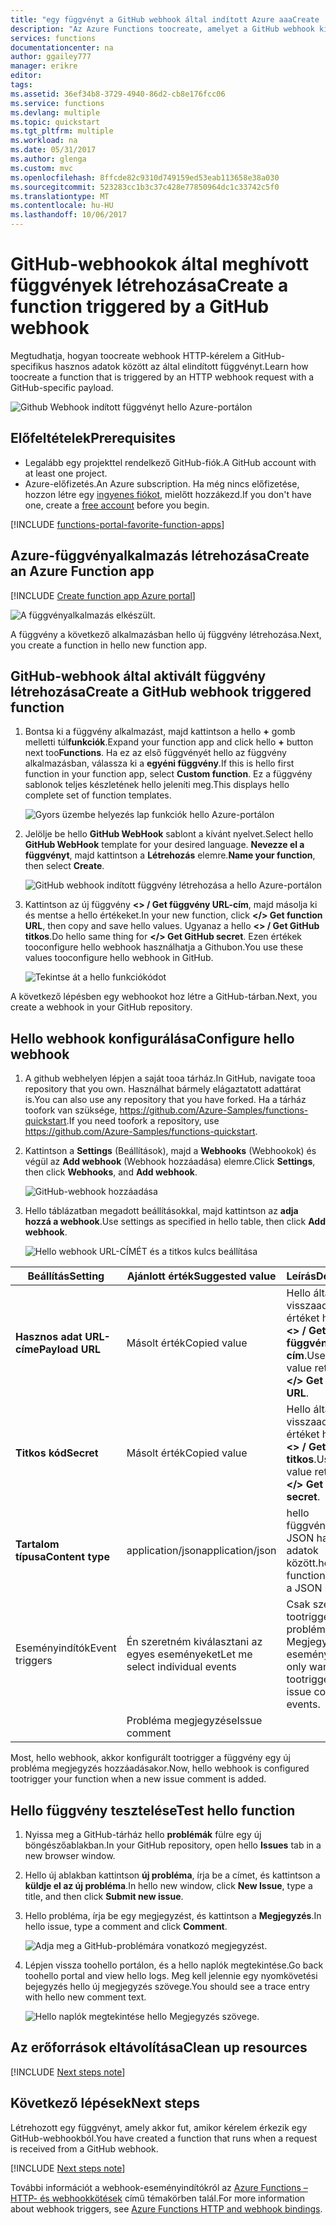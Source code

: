 ```yaml
---
title: "egy függvényt a GitHub webhook által indított Azure aaaCreate |} Microsoft Docs"
description: "Az Azure Functions toocreate, amelyet a GitHub webhook kiszolgáló nélküli függvényt használja."
services: functions
documentationcenter: na
author: ggailey777
manager: erikre
editor: 
tags: 
ms.assetid: 36ef34b8-3729-4940-86d2-cb8e176fcc06
ms.service: functions
ms.devlang: multiple
ms.topic: quickstart
ms.tgt_pltfrm: multiple
ms.workload: na
ms.date: 05/31/2017
ms.author: glenga
ms.custom: mvc
ms.openlocfilehash: 8ffcde82c9310d749159ed53eab113658e38a030
ms.sourcegitcommit: 523283cc1b3c37c428e77850964dc1c33742c5f0
ms.translationtype: MT
ms.contentlocale: hu-HU
ms.lasthandoff: 10/06/2017
---
```

# <a name="create-a-function-triggered-by-a-github-webhook"></a><span data-ttu-id="1d91a-103">GitHub-webhookok által meghívott függvények létrehozása</span><span class="sxs-lookup"><span data-stu-id="1d91a-103">Create a function triggered by a GitHub webhook</span></span>

<span data-ttu-id="1d91a-104">Megtudhatja, hogyan toocreate webhook HTTP-kérelem a GitHub-specifikus hasznos adatok között az által elindított függvényt.</span><span class="sxs-lookup"><span data-stu-id="1d91a-104">Learn how toocreate a function that is triggered by an HTTP webhook request with a GitHub-specific payload.</span></span>

![Github Webhook indított függvényt hello Azure-portálon](./media/functions-create-github-webhook-triggered-function/function-app-in-portal-editor.png)

## <a name="prerequisites"></a><span data-ttu-id="1d91a-106">Előfeltételek</span><span class="sxs-lookup"><span data-stu-id="1d91a-106">Prerequisites</span></span>

+ <span data-ttu-id="1d91a-107">Legalább egy projekttel rendelkező GitHub-fiók.</span><span class="sxs-lookup"><span data-stu-id="1d91a-107">A GitHub account with at least one project.</span></span>
+ <span data-ttu-id="1d91a-108">Azure-előfizetés.</span><span class="sxs-lookup"><span data-stu-id="1d91a-108">An Azure subscription.</span></span> <span data-ttu-id="1d91a-109">Ha még nincs előfizetése, hozzon létre egy [ingyenes fiókot](https://azure.microsoft.com/free/?WT.mc_id=A261C142F), mielőtt hozzákezd.</span><span class="sxs-lookup"><span data-stu-id="1d91a-109">If you don't have one, create a [free account](https://azure.microsoft.com/free/?WT.mc_id=A261C142F) before you begin.</span></span>

[!INCLUDE [functions-portal-favorite-function-apps](../../includes/functions-portal-favorite-function-apps.md)]

## <a name="create-an-azure-function-app"></a><span data-ttu-id="1d91a-110">Azure-függvényalkalmazás létrehozása</span><span class="sxs-lookup"><span data-stu-id="1d91a-110">Create an Azure Function app</span></span>

[!INCLUDE [Create function app Azure portal](../../includes/functions-create-function-app-portal.md)]

![A függvényalkalmazás elkészült.](./media/functions-create-first-azure-function/function-app-create-success.png)

<span data-ttu-id="1d91a-112">A függvény a következő alkalmazásban hello új függvény létrehozása.</span><span class="sxs-lookup"><span data-stu-id="1d91a-112">Next, you create a function in hello new function app.</span></span>

<a name="create-function"></a>

## <a name="create-a-github-webhook-triggered-function"></a><span data-ttu-id="1d91a-113">GitHub-webhook által aktivált függvény létrehozása</span><span class="sxs-lookup"><span data-stu-id="1d91a-113">Create a GitHub webhook triggered function</span></span>

1. <span data-ttu-id="1d91a-114">Bontsa ki a függvény alkalmazást, majd kattintson a hello  **+**  gomb melletti túl**funkciók**.</span><span class="sxs-lookup"><span data-stu-id="1d91a-114">Expand your function app and click hello **+** button next too**Functions**.</span></span> <span data-ttu-id="1d91a-115">Ha ez az első függvényét hello az függvény alkalmazásban, válassza ki a **egyéni függvény**.</span><span class="sxs-lookup"><span data-stu-id="1d91a-115">If this is hello first function in your function app, select **Custom function**.</span></span> <span data-ttu-id="1d91a-116">Ez a függvény sablonok teljes készletének hello jeleníti meg.</span><span class="sxs-lookup"><span data-stu-id="1d91a-116">This displays hello complete set of function templates.</span></span>

    ![Gyors üzembe helyezés lap funkciók hello Azure-portálon](./media/functions-create-github-webhook-triggered-function/add-first-function.png)

2. <span data-ttu-id="1d91a-118">Jelölje be hello **GitHub WebHook** sablont a kívánt nyelvet.</span><span class="sxs-lookup"><span data-stu-id="1d91a-118">Select hello **GitHub WebHook** template for your desired language.</span></span> <span data-ttu-id="1d91a-119">**Nevezze el a függvényt**, majd kattintson a **Létrehozás** elemre.</span><span class="sxs-lookup"><span data-stu-id="1d91a-119">**Name your function**, then select **Create**.</span></span>

     ![GitHub webhook indított függvény létrehozása a hello Azure-portálon](./media/functions-create-github-webhook-triggered-function/functions-create-github-webhook-trigger.png) 

3. <span data-ttu-id="1d91a-121">Kattintson az új függvény **<> / Get függvény URL-cím**, majd másolja ki és mentse a hello értékeket.</span><span class="sxs-lookup"><span data-stu-id="1d91a-121">In your new function, click **</> Get function URL**, then copy and save hello values.</span></span> <span data-ttu-id="1d91a-122">Ugyanaz a hello **<> / Get GitHub titkos**.</span><span class="sxs-lookup"><span data-stu-id="1d91a-122">Do hello same thing for **</> Get GitHub secret**.</span></span> <span data-ttu-id="1d91a-123">Ezen értékek tooconfigure hello webhook használhatja a Githubon.</span><span class="sxs-lookup"><span data-stu-id="1d91a-123">You use these values tooconfigure hello webhook in GitHub.</span></span>

    ![Tekintse át a hello funkciókódot](./media/functions-create-github-webhook-triggered-function/functions-copy-function-url-github-secret.png)

<span data-ttu-id="1d91a-125">A következő lépésben egy webhookot hoz létre a GitHub-tárban.</span><span class="sxs-lookup"><span data-stu-id="1d91a-125">Next, you create a webhook in your GitHub repository.</span></span>

## <a name="configure-hello-webhook"></a><span data-ttu-id="1d91a-126">Hello webhook konfigurálása</span><span class="sxs-lookup"><span data-stu-id="1d91a-126">Configure hello webhook</span></span>

1. <span data-ttu-id="1d91a-127">A github webhelyen lépjen a saját tooa tárház.</span><span class="sxs-lookup"><span data-stu-id="1d91a-127">In GitHub, navigate tooa repository that you own.</span></span> <span data-ttu-id="1d91a-128">Használhat bármely elágaztatott adattárat is.</span><span class="sxs-lookup"><span data-stu-id="1d91a-128">You can also use any repository that you have forked.</span></span> <span data-ttu-id="1d91a-129">Ha a tárház toofork van szüksége, <https://github.com/Azure-Samples/functions-quickstart>.</span><span class="sxs-lookup"><span data-stu-id="1d91a-129">If you need toofork a repository, use <https://github.com/Azure-Samples/functions-quickstart>.</span></span>

1. <span data-ttu-id="1d91a-130">Kattintson a **Settings** (Beállítások), majd a **Webhooks** (Webhookok) és végül az **Add webhook** (Webhook hozzáadása) elemre.</span><span class="sxs-lookup"><span data-stu-id="1d91a-130">Click **Settings**, then click **Webhooks**, and  **Add webhook**.</span></span>

    ![GitHub-webhook hozzáadása](./media/functions-create-github-webhook-triggered-function/functions-create-new-github-webhook-2.png)

1. <span data-ttu-id="1d91a-132">Hello táblázatban megadott beállításokkal, majd kattintson az **adja hozzá a webhook**.</span><span class="sxs-lookup"><span data-stu-id="1d91a-132">Use settings as specified in hello table, then click **Add webhook**.</span></span>

    ![Hello webhook URL-CÍMÉT és a titkos kulcs beállítása](./media/functions-create-github-webhook-triggered-function/functions-create-new-github-webhook-3.png)

| <span data-ttu-id="1d91a-134">Beállítás</span><span class="sxs-lookup"><span data-stu-id="1d91a-134">Setting</span></span> | <span data-ttu-id="1d91a-135">Ajánlott érték</span><span class="sxs-lookup"><span data-stu-id="1d91a-135">Suggested value</span></span> | <span data-ttu-id="1d91a-136">Leírás</span><span class="sxs-lookup"><span data-stu-id="1d91a-136">Description</span></span> |
|---|---|---|
| <span data-ttu-id="1d91a-137">**Hasznos adat URL-címe**</span><span class="sxs-lookup"><span data-stu-id="1d91a-137">**Payload URL**</span></span> | <span data-ttu-id="1d91a-138">Másolt érték</span><span class="sxs-lookup"><span data-stu-id="1d91a-138">Copied value</span></span> | <span data-ttu-id="1d91a-139">Hello által visszaadott értéket használja **<> / Get függvény URL-cím**.</span><span class="sxs-lookup"><span data-stu-id="1d91a-139">Use hello value returned by  **</> Get function URL**.</span></span> |
| <span data-ttu-id="1d91a-140">**Titkos kód**</span><span class="sxs-lookup"><span data-stu-id="1d91a-140">**Secret**</span></span>   | <span data-ttu-id="1d91a-141">Másolt érték</span><span class="sxs-lookup"><span data-stu-id="1d91a-141">Copied value</span></span> | <span data-ttu-id="1d91a-142">Hello által visszaadott értéket használja **<> / Get GitHub titkos**.</span><span class="sxs-lookup"><span data-stu-id="1d91a-142">Use hello value returned by  **</> Get GitHub secret**.</span></span> |
| <span data-ttu-id="1d91a-143">**Tartalom típusa**</span><span class="sxs-lookup"><span data-stu-id="1d91a-143">**Content type**</span></span> | <span data-ttu-id="1d91a-144">application/json</span><span class="sxs-lookup"><span data-stu-id="1d91a-144">application/json</span></span> | <span data-ttu-id="1d91a-145">hello függvényhez a JSON hasznos adatok között.</span><span class="sxs-lookup"><span data-stu-id="1d91a-145">hello function expects a JSON payload.</span></span> |
| <span data-ttu-id="1d91a-146">Eseményindítók</span><span class="sxs-lookup"><span data-stu-id="1d91a-146">Event triggers</span></span> | <span data-ttu-id="1d91a-147">Én szeretném kiválasztani az egyes eseményeket</span><span class="sxs-lookup"><span data-stu-id="1d91a-147">Let me select individual events</span></span> | <span data-ttu-id="1d91a-148">Csak szeretnénk tootrigger probléma Megjegyzés események.</span><span class="sxs-lookup"><span data-stu-id="1d91a-148">We only want tootrigger on issue comment events.</span></span>  |
| | <span data-ttu-id="1d91a-149">Probléma megjegyzése</span><span class="sxs-lookup"><span data-stu-id="1d91a-149">Issue comment</span></span> |  |

<span data-ttu-id="1d91a-150">Most, hello webhook, akkor konfigurált tootrigger a függvény egy új probléma megjegyzés hozzáadásakor.</span><span class="sxs-lookup"><span data-stu-id="1d91a-150">Now, hello webhook is configured tootrigger your function when a new issue comment is added.</span></span>

## <a name="test-hello-function"></a><span data-ttu-id="1d91a-151">Hello függvény tesztelése</span><span class="sxs-lookup"><span data-stu-id="1d91a-151">Test hello function</span></span>

1. <span data-ttu-id="1d91a-152">Nyissa meg a GitHub-tárház hello **problémák** fülre egy új böngészőablakban.</span><span class="sxs-lookup"><span data-stu-id="1d91a-152">In your GitHub repository, open hello **Issues** tab in a new browser window.</span></span>

1. <span data-ttu-id="1d91a-153">Hello új ablakban kattintson **új probléma**, írja be a címet, és kattintson a **küldje el az új probléma**.</span><span class="sxs-lookup"><span data-stu-id="1d91a-153">In hello new window, click **New Issue**, type a title, and then click **Submit new issue**.</span></span>

1. <span data-ttu-id="1d91a-154">Hello probléma, írja be egy megjegyzést, és kattintson a **Megjegyzés**.</span><span class="sxs-lookup"><span data-stu-id="1d91a-154">In hello issue, type a comment and click **Comment**.</span></span>

    ![Adja meg a GitHub-problémára vonatkozó megjegyzést.](./media/functions-create-github-webhook-triggered-function/functions-github-webhook-add-comment.png)

1. <span data-ttu-id="1d91a-156">Lépjen vissza toohello portálon, és a hello naplók megtekintése.</span><span class="sxs-lookup"><span data-stu-id="1d91a-156">Go back toohello portal and view hello logs.</span></span> <span data-ttu-id="1d91a-157">Meg kell jelennie egy nyomkövetési bejegyzés hello új megjegyzés szövege.</span><span class="sxs-lookup"><span data-stu-id="1d91a-157">You should see a trace entry with hello new comment text.</span></span>

     ![Hello naplók megtekintése hello Megjegyzés szövege.](./media/functions-create-github-webhook-triggered-function/function-app-view-logs.png)

## <a name="clean-up-resources"></a><span data-ttu-id="1d91a-159">Az erőforrások eltávolítása</span><span class="sxs-lookup"><span data-stu-id="1d91a-159">Clean up resources</span></span>

[!INCLUDE [Next steps note](../../includes/functions-quickstart-cleanup.md)]

## <a name="next-steps"></a><span data-ttu-id="1d91a-160">Következő lépések</span><span class="sxs-lookup"><span data-stu-id="1d91a-160">Next steps</span></span>

<span data-ttu-id="1d91a-161">Létrehozott egy függvényt, amely akkor fut, amikor kérelem érkezik egy GitHub-webhookból.</span><span class="sxs-lookup"><span data-stu-id="1d91a-161">You have created a function that runs when a request is received from a GitHub webhook.</span></span>

[!INCLUDE [Next steps note](../../includes/functions-quickstart-next-steps.md)]

<span data-ttu-id="1d91a-162">További információt a webhook-eseményindítókról az [Azure Functions – HTTP- és webhookkötések](functions-bindings-http-webhook.md) című témakörben talál.</span><span class="sxs-lookup"><span data-stu-id="1d91a-162">For more information about webhook triggers, see [Azure Functions HTTP and webhook bindings](functions-bindings-http-webhook.md).</span></span>
